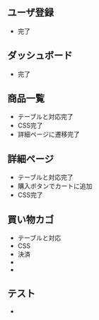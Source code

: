 ## ユーザ登録
-   完了
## ダッシュボード
-   完了
## 商品一覧
-   テーブルと対応完了
-   CSS完了
-   詳細ページに遷移完了
## 詳細ページ
-   テーブルと対応完了
-   購入ボタンでカートに追加
-   CSS完了
## 買い物カゴ
-   テーブルと対応
-   CSS
-   決済
-   
-    
## テスト
-   